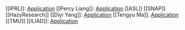 [[IPRL]]: [Application](https://docs.google.com/forms/d/e/1FAIpQLScslAcg1up-tK-4lFIFQO1ORecUxIcvXeu52Yd1kWPnI4yM4g/viewform)
[[Percy Liang]]: [Application](https://docs.google.com/forms/d/e/1FAIpQLSdEMhBrsOGbRNEXCRtZBYery1i0rBH82nMsHC6rKgrRiH5Idg/viewform)
[[ASL]]
[[SNAP]]
[[HazyResearch]]
[[Diyi Yang]]: [Application](https://docs.google.com/forms/d/e/1FAIpQLSdbDZPo57OAVSVPxXPR0i1nM9h7-a1T2uUUzNfQs2WGuDYDvQ/viewform)
[[Tengyu Ma]]: [Application](https://docs.google.com/document/d/1ZfCnQGOJnDIsfGQU5wSPMhe2H1N1yyBgIAh21Nh62-I/edit)
[[TMU]]
[[ILIAD]]: [Application](https://docs.google.com/forms/d/e/1FAIpQLSe_NGPAiG_CdlzOhbrfUliSb5YdUVKMjtYJZFRoqcY4NzqXpg/viewform)

